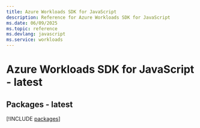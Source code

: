 ```yaml
---
title: Azure Workloads SDK for JavaScript
description: Reference for Azure Workloads SDK for JavaScript
ms.date: 06/09/2025
ms.topic: reference
ms.devlang: javascript
ms.service: workloads
---
```

# Azure Workloads SDK for JavaScript - latest
## Packages - latest
[!INCLUDE [packages](workloads-index.md)]